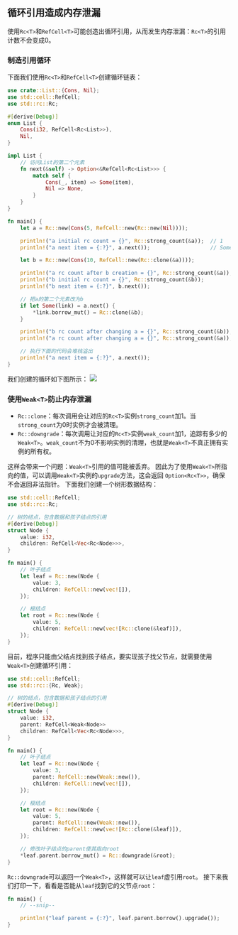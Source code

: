 ## 循环引用造成内存泄漏
使用`Rc<T>`和`RefCell<T>`可能创造出循环引用，从而发生内存泄漏：`Rc<T>`的引用计数不会变成0。

### 制造引用循环
下面我们使用`Rc<T>`和`RefCell<T>`创建循环链表：
```rust
use crate::List::{Cons, Nil};
use std::cell::RefCell;
use std::rc::Rc;

#[derive(Debug)]
enum List {
    Cons(i32, RefCell<Rc<List>>),
    Nil,
}

impl List {
    // 访问List的第二个元素
    fn next(&self) -> Option<&RefCell<Rc<List>>> {
        match self {
            Cons(_, item) => Some(item),
            Nil => None,
        }
    }
}

fn main() {
    let a = Rc::new(Cons(5, RefCell::new(Rc::new(Nil))));

    println!("a initial rc count = {}", Rc::strong_count(&a));  // 1
    println!("a next item = {:?}", a.next());                   // Some(Nil)

    let b = Rc::new(Cons(10, RefCell::new(Rc::clone(&a))));

    println!("a rc count after b creation = {}", Rc::strong_count(&a)); // 2
    println!("b initial rc count = {}", Rc::strong_count(&b));          // 1
    println!("b next item = {:?}", b.next());                           // Some(Cons(5, Nil))

    // 把a的第二个元素改为b
    if let Some(link) = a.next() {
        *link.borrow_mut() = Rc::clone(&b);
    }

    println!("b rc count after changing a = {}", Rc::strong_count(&b)); // 2
    println!("a rc count after changing a = {}", Rc::strong_count(&a)); // 2

    // 执行下面的代码会堆栈溢出
    println!("a next item = {:?}", a.next());
}
```
我们创建的循环如下图所示：
![](https://kaisery.github.io/trpl-zh-cn/img/trpl15-04.svg)

### 使用`Weak<T>`防止内存泄漏
- `Rc::clone`：每次调用会让对应的`Rc<T>`实例`strong_count`加1。当`strong_count`为0时实例才会被清理。
- `Rc::downgrade`：每次调用让对应的`Rc<T>`实例`weak_count`加1，追踪有多少的`Weak<T>`。`weak_count`不为0不影响实例的清理，也就是`Weak<T>`不真正拥有实例的所有权。

这样会带来一个问题：`Weak<T>`引用的值可能被丢弃。
因此为了使用`Weak<T>`所指向的值，可以调用`Weak<T>`实例的`upgrade`方法，这会返回 `Option<Rc<T>>`，确保不会返回非法指针。
下面我们创建一个树形数据结构：
```rust
use std::cell::RefCell;
use std::rc::Rc;

// 树的结点，包含数据和孩子结点的引用
#[derive(Debug)]
struct Node {
    value: i32,
    children: RefCell<Vec<Rc<Node>>>,
}

fn main() {
    // 叶子结点
    let leaf = Rc::new(Node {
        value: 3,
        children: RefCell::new(vec![]),
    });

    // 根结点
    let root = Rc::new(Node {
        value: 5,
        children: RefCell::new(vec![Rc::clone(&leaf)]),
    });
}
```
目前，程序只能由父结点找到孩子结点，要实现孩子找父节点，就需要使用`Weak<T>`创建循环引用：
```rust
use std::cell::RefCell;
use std::rc::{Rc, Weak};

// 树的结点，包含数据和孩子结点的引用
#[derive(Debug)]
struct Node {
    value: i32,
    parent: RefCell<Weak<Node>>
    children: RefCell<Vec<Rc<Node>>>,
}

fn main() {
    // 叶子结点
    let leaf = Rc::new(Node {
        value: 3,
        parent: RefCell::new(Weak::new()),
        children: RefCell::new(vec![]),
    });

    // 根结点
    let root = Rc::new(Node {
        value: 5,
        parent: RefCell::new(Weak::new()),
        children: RefCell::new(vec![Rc::clone(&leaf)]),
    });

    // 修改叶子结点的parent使其指向root
    *leaf.parent.borrow_mut() = Rc::downgrade(&root);
}
```
`Rc::downgrade`可以返回一个`Weak<T>`，这样就可以让`leaf`虚引用`root`。
接下来我们打印一下，看看是否能从`leaf`找到它的父节点`root`：
```rust
fn main() {
    // --snip--

    println!("leaf parent = {:?}", leaf.parent.borrow().upgrade());
}
```